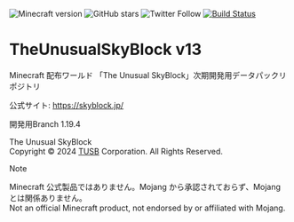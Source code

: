 ![Minecraft version](https://img.shields.io/badge/version-1.19.4-blue.svg)
![GitHub stars](https://img.shields.io/github/stars/TUSB/TheUnusualSkyBlock.svg?style=social)
![Twitter Follow](https://img.shields.io/twitter/follow/TUSkyBlock.svg?style=social)
[![Build Status](https://travis-ci.com/TUSB/TheUnusualSkyBlock.svg?branch=dev)](https://travis-ci.com/TUSB/TheUnusualSkyBlock)

# TheUnusualSkyBlock v13  
Minecraft 配布ワールド 「The Unusual SkyBlock」次期開発用データパックリポジトリ  

公式サイト: https://skyblock.jp/  

開発用Branch 1.19.4  



The Unusual SkyBlock  
Copyright &copy; 2024 [TUSB](https://skyblock.jp/) Corporation. All Rights Reserved.  

> [!NOTE]
> Minecraft 公式製品ではありません。Mojang から承認されておらず、Mojang とは関係ありません。  
> Not an official Minecraft product, not endorsed by or affiliated with Mojang.  
